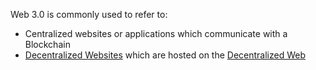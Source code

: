 Web 3.0 is commonly used to refer to:
-   Centralized websites or applications which communicate with a Blockchain
-   [Decentralized Websites](#x) which are hosted on the [Decentralized Web](https://ens.domains/)
